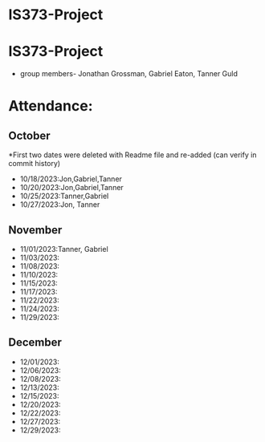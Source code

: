# IS373-Project
# IS373-Project
- group members- Jonathan Grossman, Gabriel Eaton, Tanner Guld

# Attendance:

## October
*First two dates were deleted with Readme file and re-added (can verify in commit history)
- 10/18/2023:Jon,Gabriel,Tanner
- 10/20/2023:Jon,Gabriel,Tanner
- 10/25/2023:Tanner,Gabriel
- 10/27/2023:Jon, Tanner

## November
- 11/01/2023:Tanner, Gabriel
- 11/03/2023:
- 11/08/2023:
- 11/10/2023:
- 11/15/2023:
- 11/17/2023:
- 11/22/2023:
- 11/24/2023:
- 11/29/2023:

## December
- 12/01/2023:
- 12/06/2023:
- 12/08/2023:
- 12/13/2023:
- 12/15/2023:
- 12/20/2023:
- 12/22/2023:
- 12/27/2023:
- 12/29/2023:
